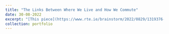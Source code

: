 ```yaml
---
title: "The Links Between Where We Live and How We Commute"
date: 30-08-2022
excerpt: "[This piece](https://www.rte.ie/brainstorm/2022/0829/1319376-land-use-transport-policies-commuting-walking-cycling-public-transport/) illustrates the main findings from my ongoing research about the relationships between local built environments and commuting behaviours. It emphasizes that research such as this can positively contribute to pressing policymaking missions concerned reducing the environmental damage attributable to human activity. <br/><img src='/images/RTE Cover.jpg'>"
collection: portfolio
---
```




